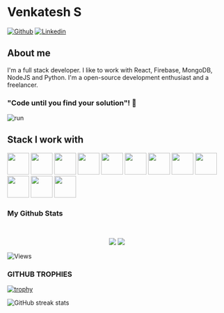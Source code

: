 # Venkatesh S

[![Github](https://img.shields.io/github/followers/venkatesh-sdev?label=Follow&style=social)](https://github.com/venkatesh-sdev)
[![Linkedin](https://img.shields.io/badge/Venkatesh%20S%20-blue?style=flat-square&logo=linkedin&logoColor=white&link=https://www.linkedin.com/in/venkatesh-s-49b4b7222/)](https://www.linkedin.com/in/venkatesh-s-49b4b7222/)



## About me 
I'm a full stack developer. I like to work with React, Firebase, MongoDB, NodeJS and Python. 
I'm a open-source development enthusiast and a freelancer.


### "Code until you find your solution"! 👋
![run](https://www.wingstechsolutions.com/wp-content/uploads/2022/03/full-stack-development.gif)

## Stack I work with
<code><img height="50" src="https://www.vectorlogo.zone/logos/reactjs/reactjs-ar21.svg"></code>
<code><img height="50" src="https://www.vectorlogo.zone/logos/firebase/firebase-ar21.svg"></code>
<code><img height="50" src="https://www.vectorlogo.zone/logos/graphql/graphql-ar21.svg"></code>
<code><img height="50" src="https://www.vectorlogo.zone/logos/expressjs/expressjs-ar21.svg"></code>
<code><img height="50" src="https://www.vectorlogo.zone/logos/python/python-ar21.svg"></code>
<code><img height="50" src="https://www.vectorlogo.zone/logos/nodejs/nodejs-horizontal.svg"></code>
<code><img height="50" src="https://www.vectorlogo.zone/logos/expoio/expoio-ar21.svg"></code>
<code><img height="50" src="https://www.vectorlogo.zone/logos/mongodb/mongodb-ar21.svg"></code>
<code><img height="50" src="https://www.vectorlogo.zone/logos/getbootstrap/getbootstrap-ar21.svg"></code>
<code><img height="50" src="https://www.vectorlogo.zone/logos/babeljs/babeljs-ar21.svg"></code>
<code><img height="50" src="https://www.vectorlogo.zone/logos/github/github-ar21.svg"></code>
<code><img height="50" src="https://www.vectorlogo.zone/logos/getpostman/getpostman-ar21.svg"></code>


### My Github Stats

<br>

<p align = "center">
  <img src = "https://github-readme-stats.vercel.app/api?username=venkatesh-sdev&show_icons=true&theme=tokyonight&line_height=27">
  <img src = "https://github-readme-stats.vercel.app/api/top-langs/?username=venkatesh-sdev&hide=css,java,html&theme=tokyonight">
</p>

<p align="left"> <img src="https://komarev.com/ghpvc/?username=venkatesh-sdev" alt="Views" /> </p>

### GITHUB TROPHIES

[![trophy](https://github-profile-trophy.vercel.app/?username=venkatesh-sdev)](https://github.com/ryo-ma/github-profile-trophy)<br>

![GitHub streak stats](https://github-readme-streak-stats.herokuapp.com/?user=venkatesh-sdev)  
